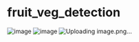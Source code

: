 # fruit_veg_detection
![image](https://github.com/user-attachments/assets/c9f8711c-7e5d-45c9-863b-c6f160df616a)
![image](https://github.com/user-attachments/assets/ff2c7454-b045-448c-ac09-5c7154bf4291)
![Uploading image.png…]()

